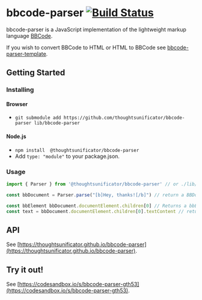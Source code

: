 # bbcode-parser [![Build Status](https://travis-ci.com/thoughtsunificator/bbcode-parser.svg?branch=master)](https://travis-ci.com/thoughtsunificator/bbcode-parser)

bbcode-parser is a JavaScript implementation of the lightweight markup language [BBCode](https://en.wikipedia.org/wiki/BBCode).

If you wish to convert BBCode to HTML or HTML to BBCode see [bbcode-parser-template](https://github.com/thoughtsunificator/bbcode-parser-template).

## Getting Started

### Installing

#### Browser

- ``git submodule add https://github.com/thoughtsunificator/bbcode-parser lib/bbcode-parser``

#### Node.js

- ``npm install  @thoughtsunificator/bbcode-parser``
-  Add ``type: "module"`` to your package.json.

### Usage

````javascript
import { Parser } from '@thoughtsunificator/bbcode-parser' // or ./lib/bbcode-parser/index.js

const bbDocument = Parser.parse("[b]Hey, thanks![/b]") // return a BBDocument instance

const bbElement bbDocument.documentElement.children[0] // Returns a bbElement
const text = bbDocument.documentElement.children[0].textContent // returns "Hey, thanks!"
````

## API

See [https://thoughtsunificator.github.io/bbcode-parser](https://thoughtsunificator.github.io/bbcode-parser).

## Try it out!

See [https://codesandbox.io/s/bbcode-parser-gth53](https://codesandbox.io/s/bbcode-parser-gth53).
